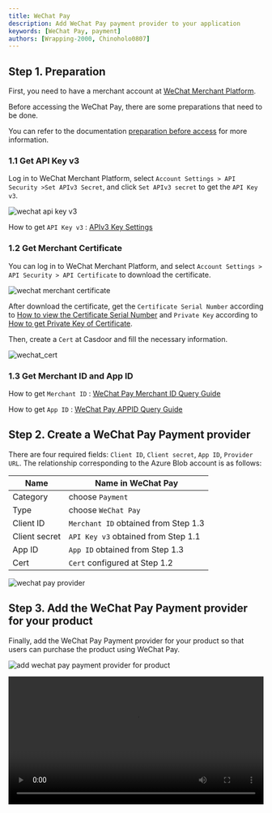 ```yaml
---
title: WeChat Pay
description: Add WeChat Pay payment provider to your application
keywords: [WeChat Pay, payment]
authors: [Wrapping-2000, Chinoholo0807]
---
```


## Step 1. Preparation

First, you need to have a merchant account at [WeChat Merchant Platform](https://pay.weixin.qq.com/index.php/public/wechatpay_en).

Before accessing the WeChat Pay, there are some preparations that need to be done.

You can refer to the documentation [preparation before access](https://pay.weixin.qq.com/docs/merchant/products/native-payment/preparation.html) for more information.

### 1.1 Get API Key v3

Log in to WeChat Merchant Platform, select `Account Settings > API Security >Set APIv3 Secret`, and click `Set APIv3 secret` to get the `API Key v3`.

![wechat api key v3](/img/providers/payment/wechat_apikey_v3.png)

How to get `API Key v3` : [APIv3 Key Settings](https://kf.qq.com/faq/180830E36vyQ180830AZFZvu.html)

### 1.2 Get Merchant Certificate

You can log in to WeChat Merchant Platform, and select `Account Settings > API Security > API Certificate` to download the certificate.

![wechat merchant certificate](/img/providers/payment/wechat_mch_cert.png)

After download the certificate, get the `Certificate Serial Number` according to [How to view the Certificate Serial Number](https://pay.weixin.qq.com/wiki/doc/apiv3/wechatpay/wechatpay7_0.shtml#part-5) and `Private Key` according to [How to get Private Key of Certificate](https://pay.weixin.qq.com/wiki/doc/apiv3/wechatpay/wechatpay3_1.shtml).

Then, create a `Cert` at Casdoor and fill the necessary information.

![wechat_cert](/img/providers/payment/wechat_cert.png)

### 1.3 Get Merchant ID and App ID

How to get `Merchant ID` : [WeChat Pay Merchant ID Query Guide](https://kf.qq.com/faq/200729EZ7fEj200729aumYR7.html)

How to get `App ID` : [WeChat Pay APPID Query Guide](https://pay.weixin.qq.com/static/pay_setting/appid_protocol.shtml)

## Step 2.  Create a WeChat Pay Payment provider


There are four required fields: `Client ID`, `Client secret`, `App ID`, `Provider URL`. The relationship corresponding to the Azure Blob account is as follows:

| Name          | Name in WeChat Pay |
|---------------|--------------------|
|Category       |   choose `Payment` |
|Type           |   choose `WeChat Pay`  |
| Client ID     | `Merchant ID` obtained from Step 1.3  |
| Client secret | `API Key v3` obtained from Step 1.1  |
| App ID        | `App ID` obtained from Step 1.3 | 
| Cert          | `Cert` configured at Step 1.2 |

![wechat pay provider](/img/providers/payment/wechat_provider.png)

## Step 3. Add the WeChat Pay Payment provider for your product

Finally, add the WeChat Pay Payment provider for your product so that users can purchase the product using WeChat Pay.

![add wechat pay payment provider for product](/img/providers/payment/wechat_product.png)

<video src="/video/provider/payment/use_wechatpay_buy_product.mp4" controls="controls" width="100%"></video>
